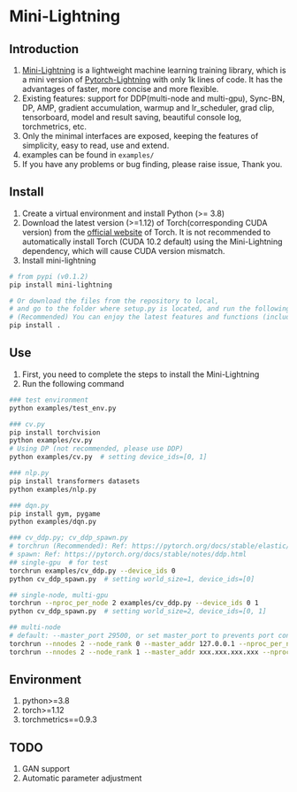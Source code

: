 # Mini-Lightning


## Introduction
1. [Mini-Lightning](https://github.com/ustcml/mini-lightning/) is a lightweight machine learning training library, which is a mini version of [Pytorch-Lightning](https://www.pytorchlightning.ai/) with only 1k lines of code. It has the advantages of faster, more concise and more flexible.
2. Existing features: support for DDP(multi-node and multi-gpu), Sync-BN, DP, AMP, gradient accumulation, warmup and lr_scheduler, grad clip, tensorboard, model and result saving, beautiful console log, torchmetrics, etc.
3. Only the minimal interfaces are exposed, keeping the features of simplicity, easy to read, use and extend.
4. examples can be found in `examples/`
5. If you have any problems or bug finding, please raise issue, Thank you.


## Install
1. Create a virtual environment and install Python (>= 3.8)
2. Download the latest version (>=1.12) of Torch(corresponding CUDA version) from the [official website](https://pytorch.org/get-started/locally/) of Torch. It is not recommended to automatically install Torch (CUDA 10.2 default) using the Mini-Lightning dependency, which will cause CUDA version mismatch.
3. Install mini-lightning
```bash
# from pypi (v0.1.2)
pip install mini-lightning

# Or download the files from the repository to local,
# and go to the folder where setup.py is located, and run the following command
# (Recommended) You can enjoy the latest features and functions (including bug fixes)
pip install .
```


## Use
1. First, you need to complete the steps to install the Mini-Lightning
2. Run the following command

```bash
### test environment
python examples/test_env.py

### cv.py
pip install torchvision
python examples/cv.py
# Using DP (not recommended, please use DDP)
python examples/cv.py  # setting device_ids=[0, 1]

### nlp.py
pip install transformers datasets
python examples/nlp.py

### dqn.py
pip install gym, pygame
python examples/dqn.py

### cv_ddp.py; cv_ddp_spawn.py
# torchrun (Recommended): Ref: https://pytorch.org/docs/stable/elastic/run.html
# spawn: Ref: https://pytorch.org/docs/stable/notes/ddp.html
## single-gpu  # for test
torchrun examples/cv_ddp.py --device_ids 0
python cv_ddp_spawn.py  # setting world_size=1, device_ids=[0]

## single-node, multi-gpu
torchrun --nproc_per_node 2 examples/cv_ddp.py --device_ids 0 1
python cv_ddp_spawn.py  # setting world_size=2, device_ids=[0, 1]

## multi-node
# default: --master_port 29500, or set master_port to prevents port conflicts.
torchrun --nnodes 2 --node_rank 0 --master_addr 127.0.0.1 --nproc_per_node 4 examples/cv_ddp.py _--device_ids 0 1 2 3
torchrun --nnodes 2 --node_rank 1 --master_addr xxx.xxx.xxx.xxx --nproc_per_node 4 examples/cv_ddp.py --device_ids 0 1 2 3
```


## Environment
1. python>=3.8
2. torch>=1.12
3. torchmetrics==0.9.3


## TODO
1. GAN support
2. Automatic parameter adjustment
